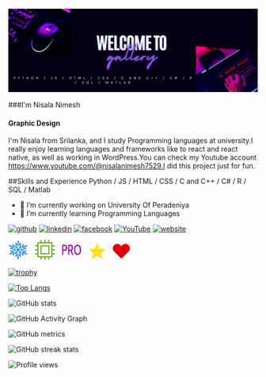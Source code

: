 ![Graphic Design](https://github.com/nisala1997/nisala1997/blob/main/gallery.png)

###I'm Nisala Nimesh
#### Graphic Design
I'm Nisala from Srilanka, and I study Programming languages at university.I really enjoy learning languages and frameworks like to react and react native, as well as working in WordPress.You can check my Youtube account https://www.youtube.com/@nisalanimesh7529.I did this project just for fun.

##Skills and Experience
Python / JS / HTML / CSS / C and C++ / C# / R / SQL / Matlab

- 🔭 I’m currently working on University Of Peradeniya 
- 🌱 I’m currently learning Programming Languages 


[<img src='https://cdn.jsdelivr.net/npm/simple-icons@3.0.1/icons/github.svg' alt='github' height='40'>](https://github.com/https://github.com/nisala1997)  [<img src='https://cdn.jsdelivr.net/npm/simple-icons@3.0.1/icons/linkedin.svg' alt='linkedin' height='40'>](https://www.linkedin.com/in/https://www.linkedin.com/jobs//)  [<img src='https://cdn.jsdelivr.net/npm/simple-icons@3.0.1/icons/facebook.svg' alt='facebook' height='40'>](https://www.facebook.com/https://www.facebook.com/)  [<img src='https://cdn.jsdelivr.net/npm/simple-icons@3.0.1/icons/youtube.svg' alt='YouTube' height='40'>](https://www.youtube.com/channel/https://www.youtube.com/@nisalanimesh7529)  [<img src='https://cdn.jsdelivr.net/npm/simple-icons@3.0.1/icons/icloud.svg' alt='website' height='40'>](https://opensea.io/collection/ceylon-art?fbclid=IwAR0zEIWXRXQy1qN7GqY2oce_gEta8vWRT6dxhI3R8VWCAcVr_uKLFyV5JWM)  

<a href='https://archiveprogram.github.com/'><img src='https://raw.githubusercontent.com/acervenky/animated-github-badges/master/assets/acbadge.gif' width='40' height='40'></a> <a href='https://docs.github.com/en/developers'><img src='https://raw.githubusercontent.com/acervenky/animated-github-badges/master/assets/devbadge.gif' width='40' height='40'></a> <a href='https://github.com/pricing'><img src='https://raw.githubusercontent.com/acervenky/animated-github-badges/master/assets/pro.gif' width='40' height='40'></a> <a href='https://stars.github.com/'><img src='https://raw.githubusercontent.com/acervenky/animated-github-badges/master/assets/starbadge.gif' width='35' height='35'></a> <a href='https://docs.github.com/en/github/supporting-the-open-source-community-with-github-sponsors'><img src='https://raw.githubusercontent.com/acervenky/animated-github-badges/master/assets/sponsorbadge.gif' width='35' height='35'></a> 

[![trophy](https://github-profile-trophy.vercel.app/?username=https://github.com/nisala1997)](https://github.com/ryo-ma/github-profile-trophy)

[![Top Langs](https://github-readme-stats.vercel.app/api/top-langs/?username=https://github.com/nisala1997)](https://github.com/anuraghazra/github-readme-stats)

![GitHub stats](https://github-readme-stats.vercel.app/api?username=https://github.com/nisala1997&show_icons=true&count_private=true)  

![GitHub Activity Graph](https://activity-graph.herokuapp.com/graph?username=https://github.com/nisala1997)  

![GitHub metrics](https://metrics.lecoq.io/https://github.com/nisala1997)  

![GitHub streak stats](https://streak-stats.demolab.com/?user=https://github.com/nisala1997)  

![Profile views](https://gpvc.arturio.dev/https://github.com/nisala1997)  

